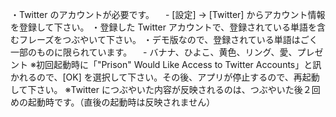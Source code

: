 ・Twitter のアカウントが必要です。
　- [設定] → [Twitter] からアカウント情報を登録して下さい。
・登録した Twitter アカウントで、登録されている単語を含むフレーズをつぶやいて下さい。
・デモ版なので、登録されている単語はごく一部のものに限られています。
　- バナナ、ひよこ、黄色、リング、愛、プレゼント
※初回起動時に「"Prison" Would Like Access to Twitter Accounts」と訊かれるので、[OK] を選択して下さい。その後、アプリが停止するので、再起動して下さい。
※Twitter につぶやいた内容が反映されるのは、つぶやいた後２回めの起動時です。（直後の起動時は反映されません）
